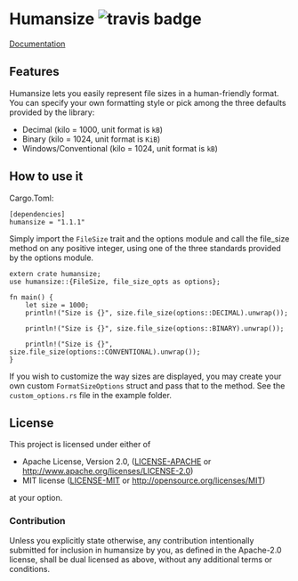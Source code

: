 # **Humansize** ![travis badge](https://travis-ci.org/LeopoldArkham/humansize.svg?branch=master)

[Documentation](https://docs.rs/humansize/0.1.0/humansize/)


## Features


Humansize lets you easily represent file sizes in a human-friendly format.
You can specify your own formatting style or pick among the three defaults provided
by the library:

* Decimal (kilo = 1000, unit format is `kB`)
* Binary (kilo = 1024, unit format is `KiB`)
* Windows/Conventional (kilo = 1024, unit format is `kB`)

## How to use it

Cargo.Toml:
```
[dependencies]
humansize = "1.1.1"
```

Simply import the `FileSize` trait and the options module and call the
file_size method on any positive integer, using one of the three standards
provided by the options module.

```rust,no_run
extern crate humansize;
use humansize::{FileSize, file_size_opts as options};

fn main() {
	let size = 1000;
	println!("Size is {}", size.file_size(options::DECIMAL).unwrap());

	println!("Size is {}", size.file_size(options::BINARY).unwrap());

	println!("Size is {}", size.file_size(options::CONVENTIONAL).unwrap());
}
```

If you wish to customize the way sizes are displayed, you may create your own custom `FormatSizeOptions` struct
and pass that to the method. See the `custom_options.rs` file in the example folder.


## License

This project is licensed under either of

 * Apache License, Version 2.0, ([LICENSE-APACHE](LICENSE-APACHE) or
   http://www.apache.org/licenses/LICENSE-2.0)
 * MIT license ([LICENSE-MIT](LICENSE-MIT) or
   http://opensource.org/licenses/MIT)

at your option.

### Contribution

Unless you explicitly state otherwise, any contribution intentionally submitted
for inclusion in humansize by you, as defined in the Apache-2.0 license, shall be
dual licensed as above, without any additional terms or conditions.